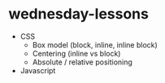 # wednesday-lessons

* CSS
  * Box model (block, inline, inline block)
  * Centering (inline vs block)
  * Absolute / relative positioning
* Javascript
